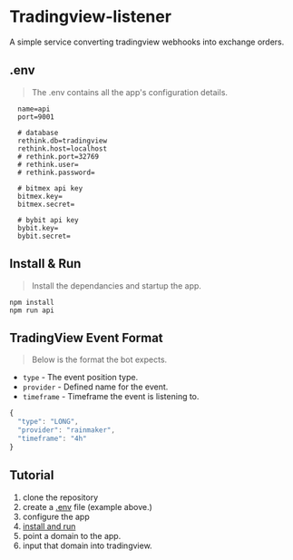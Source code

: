 # Tradingview-listener

A simple service converting tradingview webhooks into exchange orders.

## .env

> The .env contains all the app's configuration details.

```env
  name=api
  port=9001

  # database
  rethink.db=tradingview
  rethink.host=localhost
  # rethink.port=32769
  # rethink.user=
  # rethink.password=

  # bitmex api key
  bitmex.key=
  bitmex.secret=

  # bybit api key
  bybit.key=
  bybit.secret=
```

## Install & Run

> Install the dependancies and startup the app.

```
npm install
npm run api
```

## TradingView Event Format

> Below is the format the bot expects.

* `type` - The event position type.
* `provider` - Defined name for the event.
* `timeframe` - Timeframe the event is listening to.


```javascript
{
  "type": "LONG",
  "provider": "rainmaker",
  "timeframe": "4h"
}
```

## Tutorial

1. clone the repository
2. create a [.env](#.env) file (example above.)
3. configure the app
4. [install and run](#.run)
5. point a domain to the app.
6. input that domain into tradingview.